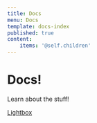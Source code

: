 ```yaml
---
title: Docs
menu: Docs
template: docs-index
published: true
content:
    items: '@self.children'
---
```


# Docs!

Learn about the stuff!

[Lightbox](./lightbox)